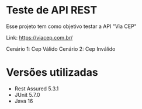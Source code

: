 # Teste de API REST

Esse projeto tem como objetivo testar a API "Via CEP"

Link: https://viacep.com.br/

Cenário 1: Cep Válido
Cenário 2: Cep Inválido

# Versões utilizadas

- Rest Assured 5.3.1
- JUnit 5.7.0
- Java 16
